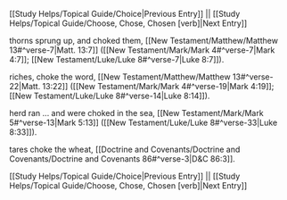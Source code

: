 [[Study Helps/Topical Guide/Choice|Previous Entry]]  ||  [[Study Helps/Topical Guide/Choose, Chose, Chosen [verb]|Next Entry]]

 thorns sprung up, and choked them, [[New Testament/Matthew/Matthew 13#^verse-7|Matt. 13:7]] ([[New Testament/Mark/Mark 4#^verse-7|Mark 4:7]]; [[New Testament/Luke/Luke 8#^verse-7|Luke 8:7]]).

 riches, choke the word, [[New Testament/Matthew/Matthew 13#^verse-22|Matt. 13:22]] ([[New Testament/Mark/Mark 4#^verse-19|Mark 4:19]]; [[New Testament/Luke/Luke 8#^verse-14|Luke 8:14]]).

 herd ran ... and were choked in the sea, [[New Testament/Mark/Mark 5#^verse-13|Mark 5:13]] ([[New Testament/Luke/Luke 8#^verse-33|Luke 8:33]]).

 tares choke the wheat, [[Doctrine and Covenants/Doctrine and Covenants/Doctrine and Covenants 86#^verse-3|D&C 86:3]].

[[Study Helps/Topical Guide/Choice|Previous Entry]]  ||  [[Study Helps/Topical Guide/Choose, Chose, Chosen [verb]|Next Entry]]